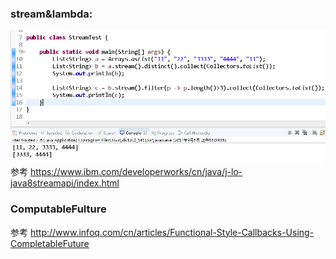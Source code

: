 
### stream&lambda:
 ![img](https://github.com/yszzu1/work_fly_log/blob/master/images/java8%20stream%20%26%20lambda.png)  
参考 https://www.ibm.com/developerworks/cn/java/j-lo-java8streamapi/index.html




### ComputableFulture  
参考 http://www.infoq.com/cn/articles/Functional-Style-Callbacks-Using-CompletableFuture
